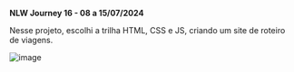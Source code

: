 **NLW Journey 16 - 08 a 15/07/2024**

Nesse projeto, escolhi a trilha HTML, CSS e JS, criando um site de roteiro de viagens.

![image](https://github.com/user-attachments/assets/e48fb634-e24c-44ad-94d6-33466a655e4b)
